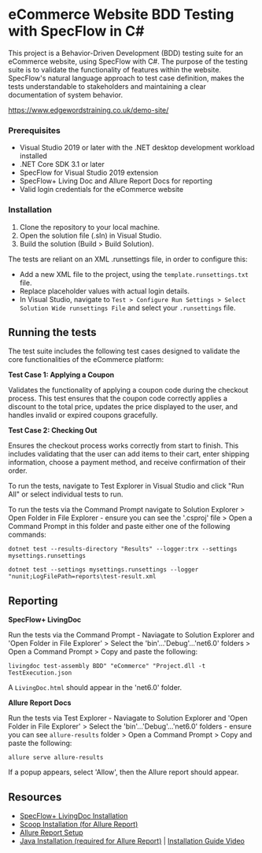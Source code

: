 # eCommerce Website BDD Testing with SpecFlow in C#

This project is a Behavior-Driven Development (BDD) testing suite for an eCommerce website, using SpecFlow with C#. The purpose of the testing suite is to validate the functionality of features within the website. SpecFlow's natural language approach to test case definition, makes the tests understandable to stakeholders and maintaining a clear documentation of system behavior.

https://www.edgewordstraining.co.uk/demo-site/

### Prerequisites

- Visual Studio 2019 or later with the .NET desktop development workload installed
- .NET Core SDK 3.1 or later
- SpecFlow for Visual Studio 2019 extension
- SpecFlow+ Living Doc and Allure Report Docs for reporting
- Valid login credentials for the eCommerce website

### Installation

1. Clone the repository to your local machine.
2. Open the solution file (.sln) in Visual Studio.
3. Build the solution (Build > Build Solution).

The tests are reliant on an XML .runsettings file, in order to configure this:

- Add a new XML file to the project, using the `template.runsettings.txt` file.
- Replace placeholder values with actual login details.
- In Visual Studio, navigate to `Test > Configure Run Settings > Select Solution Wide runsettings File` and select your `.runsettings` file.

## Running the tests

The test suite includes the following test cases designed to validate the core functionalities of the eCommerce platform:

**Test Case 1: Applying a Coupon**

Validates the functionality of applying a coupon code during the checkout process. This test ensures that the coupon code correctly applies a discount to the total price, updates the price displayed to the user, and handles invalid or expired coupons gracefully.

**Test Case 2: Checking Out**

Ensures the checkout process works correctly from start to finish. This includes validating that the user can add items to their cart, enter shipping information, choose a payment method, and receive confirmation of their order.

To run the tests, navigate to Test Explorer in Visual Studio and click "Run All" or select individual tests to run.

To run the tests via the Command Prompt navigate to Solution Explorer > Open Folder in File Explorer - ensure you can see the '.csproj' file > Open a Command Prompt in this folder and paste either one of the following commands:

`dotnet test --results-directory "Results" --logger:trx --settings mysettings.runsettings`

`dotnet test --settings mysettings.runsettings --logger "nunit;LogFilePath=reports\test-result.xml`

## Reporting

**SpecFlow+ LivingDoc**

Run the tests via the Command Prompt - Naviagate to Solution Explorer and 'Open Folder in File Explorer' > Select the 'bin'...'Debug'...'net6.0' folders > Open a Command Prompt > Copy and paste the following:

`livingdoc test-assembly BDD" "eCommerce" "Project.dll -t TestExecution.json`

A `LivingDoc.html` should appear in the 'net6.0' folder.

**Allure Report Docs**

Run the tests via Test Explorer - Naviagate to Solution Explorer and 'Open Folder in File Explorer' > Select the 'bin'...'Debug'...'net6.0' folders - ensure you can see `allure-results` folder > Open a Command Prompt > Copy and paste the following:

`allure serve allure-results`

If a popup appears, select 'Allow', then the Allure report should appear.

## Resources
- [SpecFlow+ LivingDoc Installation](https://docs.specflow.org/projects/specflow-livingdoc/en/latest/LivingDocGenerator/Installing-the-command-line-tool.html)
- [Scoop Installation (for Allure Report)](https://scoop.sh/)
- [Allure Report Setup](https://allurereport.org/docs/gettingstarted-installation/)
- [Java Installation (required for Allure Report)](https://www.oracle.com/uk/java/technologies/downloads/#jdk22-windows) | [Installation Guide Video](https://www.youtube.com/watch?v=SQykK40fFds)